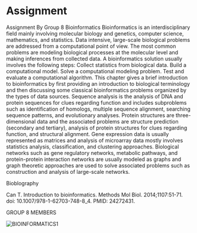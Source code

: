# Assignment
Assignment By Group 8 Bioinformatics
Bioinformatics is an interdisciplinary field mainly involving molecular biology and genetics, computer science, mathematics, and statistics. Data intensive, large-scale biological problems are addressed from a computational point of view. The most common problems are modeling biological processes at the molecular level and making inferences from collected data. A bioinformatics solution usually involves the following steps: Collect statistics from biological data. Build a computational model. Solve a computational modeling problem. Test and evaluate a computational algorithm. This chapter gives a brief introduction to bioinformatics by first providing an introduction to biological terminology and then discussing some classical bioinformatics problems organized by the types of data sources. Sequence analysis is the analysis of DNA and protein sequences for clues regarding function and includes subproblems such as identification of homologs, multiple sequence alignment, searching sequence patterns, and evolutionary analyses. Protein structures are three-dimensional data and the associated problems are structure prediction (secondary and tertiary), analysis of protein structures for clues regarding function, and structural alignment. Gene expression data is usually represented as matrices and analysis of microarray data mostly involves statistics analysis, classification, and clustering approaches. Biological networks such as gene regulatory networks, metabolic pathways, and protein-protein interaction networks are usually modeled as graphs and graph theoretic approaches are used to solve associated problems such as construction and analysis of large-scale networks.

Bioblography

Can T. Introduction to bioinformatics. Methods Mol Biol. 2014;1107:51-71. doi: 10.1007/978-1-62703-748-8_4. PMID: 24272431.

GROUP 8 MEMBERS


![BIOINFORMATICS1](https://user-images.githubusercontent.com/94997950/143769198-62ef706b-c0ad-4528-a8d2-16dfaae3d76b.png)
















